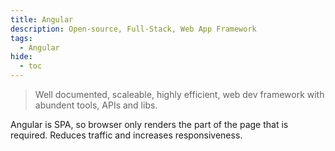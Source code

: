 ```yaml
---
title: Angular
description: Open-source, Full-Stack, Web App Framework
tags:
  - Angular
hide:
  - toc
---
```


> Well documented, scaleable, highly efficient, web dev framework with abundent tools, APIs and libs.

Angular is SPA, so browser only renders the part of the page that is required.  Reduces traffic and increases responsiveness.
